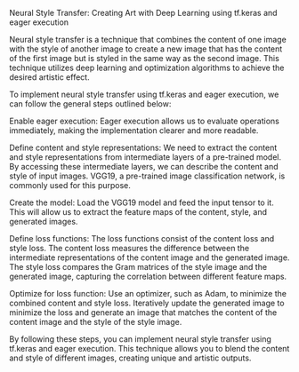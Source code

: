 Neural Style Transfer: Creating Art with Deep Learning using tf.keras and eager execution

Neural style transfer is a technique that combines the content of one image with the style of another image to create a new image that has the content of the first image but is styled in the same way as the second image. This technique utilizes deep learning and optimization algorithms to achieve the desired artistic effect.

To implement neural style transfer using tf.keras and eager execution, we can follow the general steps outlined below:

Enable eager execution: Eager execution allows us to evaluate operations immediately, making the implementation clearer and more readable.

Define content and style representations: We need to extract the content and style representations from intermediate layers of a pre-trained model. By accessing these intermediate layers, we can describe the content and style of input images. VGG19, a pre-trained image classification network, is commonly used for this purpose.

Create the model: Load the VGG19 model and feed the input tensor to it. This will allow us to extract the feature maps of the content, style, and generated images.

Define loss functions: The loss functions consist of the content loss and style loss. The content loss measures the difference between the intermediate representations of the content image and the generated image. The style loss compares the Gram matrices of the style image and the generated image, capturing the correlation between different feature maps.

Optimize for loss function: Use an optimizer, such as Adam, to minimize the combined content and style loss. Iteratively update the generated image to minimize the loss and generate an image that matches the content of the content image and the style of the style image.

By following these steps, you can implement neural style transfer using tf.keras and eager execution. This technique allows you to blend the content and style of different images, creating unique and artistic outputs.

